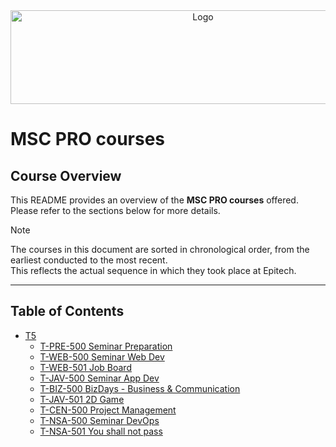 <div align="center">
    <img src="https://upload.wikimedia.org/wikipedia/commons/f/fe/Epitech_Official_Logo.png" alt="Logo" width="600" height="150"/>
</div>

# MSC PRO courses

## Course Overview

This README provides an overview of the **MSC PRO courses** offered. Please refer to the sections below for more details.

> [!NOTE]
> The courses in this document are sorted in chronological order, from the earliest conducted to the most recent.  
> This reflects the actual sequence in which they took place at Epitech.

---

## Table of Contents

- [T5](T5/MSC%20PRO%20courses%20-%20T5.md)
  - [T-PRE-500 Seminar Preparation](T5/MSC%20PRO%20courses%20-%20T5.md#t-pre-500-seminar-preparation)
  - [T-WEB-500 Seminar Web Dev](T5/MSC%20PRO%20courses%20-%20T5.md#t-web-500-seminar-web-dev)
  - [T-WEB-501 Job Board](T5/MSC%20PRO%20courses%20-%20T5.md#t-web-501-job-board)
  - [T-JAV-500 Seminar App Dev](T5/MSC%20PRO%20courses%20-%20T5.md#t-jav-500-seminar-app-dev)
  - [T-BIZ-500 BizDays - Business \& Communication](T5/MSC%20PRO%20courses%20-%20T5.md#t-biz-500-bizdays---business--communication)
  - [T-JAV-501 2D Game](T5/MSC%20PRO%20courses%20-%20T5.md#t-jav-501-2d-game)
  - [T-CEN-500 Project Management](T5/MSC%20PRO%20courses%20-%20T5.md#t-cen-500-project-management)
  - [T-NSA-500 Seminar DevOps](T5/MSC%20PRO%20courses%20-%20T5.md#t-nsa-500-seminar-devops)
  - [T-NSA-501 You shall not pass](T5/MSC%20PRO%20courses%20-%20T5.md#t-nsa-501-you-shall-not-pass)